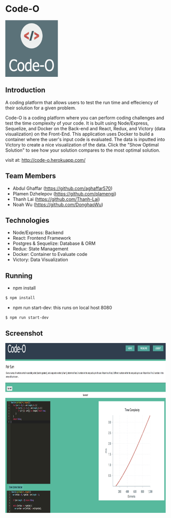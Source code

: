 # Code-O 

<img align="center" width="165" height="178"
     title="Size Limit logo" src="./public/favicon.ico">

## Introduction
A coding platform that allows users to test the run time and effeciency of their solution for a given problem.



Code-O is a coding platform where you can perform coding challenges and test the time complexity of your code. It is built using Node/Express, Sequelize, and Docker on the Back-end and React, Redux, and Victory (data visualization) on the Front-End. This application uses Docker to build a container where the user's input code is evaluated. The data is inputted into Victory to create a nice visualization of the data. Click the "Show Optimal Solution" to see how your solution compares to the most optimal solution.

visit at: http://code-o.herokuapp.com/

## Team Members

- Abdul Ghaffar (https://github.com/aghaffar570)
- Plamen Dzhelepov (https://github.com/plamengj)
- Thanh Lai (https://github.com/Thanh-Lai)
- Noah Wu (https://github.com/DonghaoWu)

## Technologies

- Node/Express: Backend
- React: Frontend Framework
- Postgres & Sequelize: Database & ORM
- Redux: State Management
- Docker: Container to Evaluate code
- Victory: Data Visualization

## Running

- npm install
```sh
$ npm install
```
- npm run start-dev: this runs on local host 8080
```sh
$ npm run start-dev
```

## Screenshot

<img align="center" width="800" height="534"
     title="Screen Shot" src="./public/App-Screen-Shot.png">

